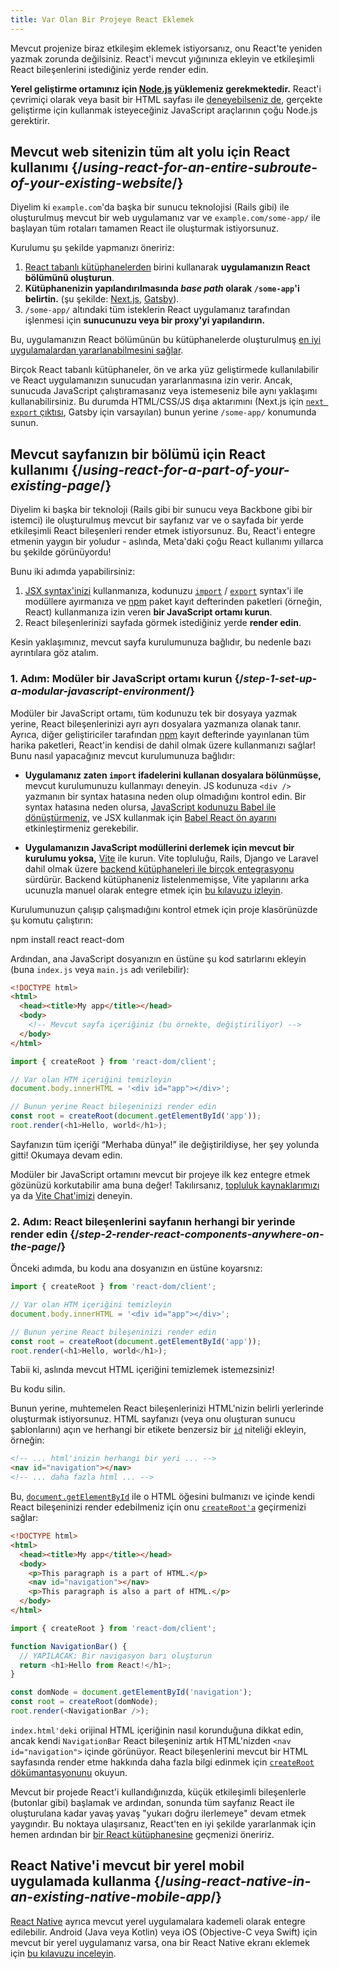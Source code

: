 ```yaml
---
title: Var Olan Bir Projeye React Eklemek
---
```


<Intro>

Mevcut projenize biraz etkileşim eklemek istiyorsanız, onu React'te yeniden yazmak zorunda değilsiniz. React'i mevcut yığınınıza ekleyin ve etkileşimli React bileşenlerini istediğiniz yerde render edin.

</Intro>

<Note>

**Yerel geliştirme ortamınız için [Node.js](https://nodejs.org/en/) yüklemeniz gerekmektedir.** React'i çevrimiçi olarak veya basit bir HTML sayfası ile [deneyebilseniz de](/learn/installation#try-react), gerçekte geliştirme için kullanmak isteyeceğiniz JavaScript araçlarının çoğu Node.js gerektirir.

</Note>

## Mevcut web sitenizin tüm alt yolu için React kullanımı {/*using-react-for-an-entire-subroute-of-your-existing-website*/}

Diyelim ki `example.com`'da başka bir sunucu teknolojisi (Rails gibi) ile oluşturulmuş mevcut bir web uygulamanız var ve `example.com/some-app/` ile başlayan tüm rotaları tamamen React ile oluşturmak istiyorsunuz.

Kurulumu şu şekilde yapmanızı öneririz:

1. [React tabanlı kütüphanelerden](/learn/start-a-new-react-project) birini kullanarak **uygulamanızın React bölümünü oluşturun**.
2. **Kütüphanenizin yapılandırılmasında *base path* olarak `/some-app`'i belirtin.** (şu şekilde: [Next.js](https://nextjs.org/docs/api-reference/next.config.js/basepath), [Gatsby](https://www.gatsbyjs.com/docs/how-to/previews-deploys-hosting/path-prefix/)).
3. `/some-app/` altındaki tüm isteklerin React uygulamanız tarafından işlenmesi için **sunucunuzu veya bir proxy'yi yapılandırın.** 

Bu, uygulamanızın React bölümünün bu kütüphanelerde oluşturulmuş [en iyi uygulamalardan yararlanabilmesini sağlar](/learn/start-a-new-react-project#can-i-use-react-without-a-framework).

Birçok React tabanlı kütüphaneler, ön ve arka yüz geliştirmede kullanılabilir ve React uygulamanızın sunucudan yararlanmasına izin verir. Ancak, sunucuda JavaScript çalıştıramasanız veya istemeseniz bile aynı yaklaşımı kullanabilirsiniz. Bu durumda HTML/CSS/JS dışa aktarımını (Next.js için [`next export` çıktısı](https://nextjs.org/docs/advanced-features/static-html-export), Gatsby için varsayılan) bunun yerine `/some-app/` konumunda sunun.

## Mevcut sayfanızın bir bölümü için React kullanımı {/*using-react-for-a-part-of-your-existing-page*/}

Diyelim ki başka bir teknoloji (Rails gibi bir sunucu veya Backbone gibi bir istemci) ile oluşturulmuş mevcut bir sayfanız var ve o sayfada bir yerde etkileşimli React bileşenleri render etmek istiyorsunuz. Bu, React'i entegre etmenin yaygın bir yoludur - aslında, Meta'daki çoğu React kullanımı yıllarca bu şekilde görünüyordu!

Bunu iki adımda yapabilirsiniz:

1. [JSX syntax'inizi](/learn/writing-markup-with-jsx) kullanmanıza, kodunuzu [`import`](https://developer.mozilla.org/en-US/docs/Web/JavaScript/Reference/Statements/import) / [`export`](https://developer.mozilla.org/en-US/docs/Web/JavaScript/Reference/Statements/export) syntax'i ile modüllere ayırmanıza ve [npm](https://www.npmjs.com/) paket kayıt defterinden paketleri (örneğin, React) kullanmanıza izin veren  **bir JavaScript ortamı kurun**.
2. React bileşenlerinizi sayfada görmek istediğiniz yerde **render edin**.

Kesin yaklaşımınız, mevcut sayfa kurulumunuza bağlıdır, bu nedenle bazı ayrıntılara göz atalım.

### 1. Adım: Modüler bir JavaScript ortamı kurun {/*step-1-set-up-a-modular-javascript-environment*/}

Modüler bir JavaScript ortamı, tüm kodunuzu tek bir dosyaya yazmak yerine, React bileşenlerinizi ayrı ayrı dosyalara yazmanıza olanak tanır. Ayrıca, diğer geliştiriciler tarafından [npm](https://www.npmjs.com/) kayıt defterinde yayınlanan tüm harika paketleri, React'in kendisi de dahil olmak üzere kullanmanızı sağlar! Bunu nasıl yapacağınız mevcut kurulumunuza bağlıdır:

* **Uygulamanız zaten `import` ifadelerini kullanan dosyalara bölünmüşse,** mevcut kurulumunuzu kullanmayı deneyin. JS kodunuza `<div />` yazmanın bir syntax hatasına neden olup olmadığını kontrol edin. Bir syntax hatasına neden olursa, [JavaScript kodunuzu Babel ile dönüştürmeniz](https://babeljs.io/setup), ve JSX kullanmak için [Babel React ön ayarını](https://babeljs.io/docs/babel-preset-react) etkinleştirmeniz gerekebilir.

* **Uygulamanızın JavaScript modüllerini derlemek için mevcut bir kurulumu yoksa,** [Vite](https://vitejs.dev/) ile kurun.  Vite topluluğu, Rails, Django ve Laravel dahil olmak üzere [backend kütüphaneleri ile birçok entegrasyonu](https://github.com/vitejs/awesome-vite#integrations-with-backends) sürdürür. Backend kütüphaneniz listelenmemişse, Vite yapılarını arka ucunuzla manuel olarak entegre etmek için [bu kılavuzu izleyin](https://vitejs.dev/guide/backend-integration.html).

Kurulumunuzun çalışıp çalışmadığını kontrol etmek için proje klasörünüzde şu komutu çalıştırın:

<TerminalBlock>
npm install react react-dom
</TerminalBlock>

Ardından, ana JavaScript dosyanızın en üstüne şu kod satırlarını ekleyin (buna `index.js` veya `main.js` adı verilebilir):

<Sandpack>

```html index.html hidden
<!DOCTYPE html>
<html>
  <head><title>My app</title></head>
  <body>
    <!-- Mevcut sayfa içeriğiniz (bu örnekte, değiştiriliyor) -->
  </body>
</html>
```

```js index.js active
import { createRoot } from 'react-dom/client';

// Var olan HTM içeriğini temizleyin
document.body.innerHTML = '<div id="app"></div>';

// Bunun yerine React bileşeninizi render edin
const root = createRoot(document.getElementById('app'));
root.render(<h1>Hello, world</h1>);
```

</Sandpack>

Sayfanızın tüm içeriği “Merhaba dünya!” ile değiştirildiyse, her şey yolunda gitti! Okumaya devam edin.

<Note>

Modüler bir JavaScript ortamını mevcut bir projeye ilk kez entegre etmek gözünüzü korkutabilir ama buna değer! Takılırsanız, [topluluk kaynaklarımızı](/community) ya da [Vite Chat'imizi](https://chat.vitejs.dev/) deneyin.

</Note>

### 2. Adım: React bileşenlerini sayfanın herhangi bir yerinde render edin {/*step-2-render-react-components-anywhere-on-the-page*/}

Önceki adımda, bu kodu ana dosyanızın en üstüne koyarsnız:

```js
import { createRoot } from 'react-dom/client';

// Var olan HTM içeriğini temizleyin
document.body.innerHTML = '<div id="app"></div>';

// Bunun yerine React bileşeninizi render edin
const root = createRoot(document.getElementById('app'));
root.render(<h1>Hello, world</h1>);
```

Tabii ki, aslında mevcut HTML içeriğini temizlemek istemezsiniz!

Bu kodu silin.

Bunun yerine, muhtemelen React bileşenlerinizi HTML'nizin belirli yerlerinde oluşturmak istiyorsunuz. HTML sayfanızı (veya onu oluşturan sunucu şablonlarını) açın ve herhangi bir etikete benzersiz bir [`id`](https://developer.mozilla.org/en-US/docs/Web/HTML/Global_attributes/id) niteliği ekleyin, örneğin:

```html
<!-- ... html'inizin herhangi bir yeri ... -->
<nav id="navigation"></nav>
<!-- ... daha fazla html ... -->
```

Bu, [`document.getElementById`](https://developer.mozilla.org/en-US/docs/Web/API/Document/getElementById) ile o HTML öğesini bulmanızı ve içinde kendi React bileşeninizi render edebilmeniz için onu [`createRoot'a`](/reference/react-dom/client/createRoot) geçirmenizi sağlar:

<Sandpack>

```html index.html
<!DOCTYPE html>
<html>
  <head><title>My app</title></head>
  <body>
    <p>This paragraph is a part of HTML.</p>
    <nav id="navigation"></nav>
    <p>This paragraph is also a part of HTML.</p>
  </body>
</html>
```

```js index.js active
import { createRoot } from 'react-dom/client';

function NavigationBar() {
  // YAPILACAK: Bir navigasyon barı oluşturun
  return <h1>Hello from React!</h1>;
}

const domNode = document.getElementById('navigation');
const root = createRoot(domNode);
root.render(<NavigationBar />);
```

</Sandpack>

`index.html'deki` orijinal HTML içeriğinin nasıl korunduğuna dikkat edin, ancak kendi `NavigationBar` React bileşeniniz artık HTML'nizden `<nav id="navigation">` içinde görünüyor. React bileşenlerini mevcut bir HTML sayfasında render etme hakkında daha fazla bilgi edinmek için [`createRoot` dökümantasyonunu](/reference/react-dom/client/createRoot#rendering-a-page-partially-built-with-react) okuyun.

Mevcut bir projede React'i kullandığınızda, küçük etkileşimli bileşenlerle (butonlar gibi) başlamak ve ardından, sonunda tüm sayfanız React ile oluşturulana kadar yavaş yavaş "yukarı doğru ilerlemeye" devam etmek yaygındır. Bu noktaya ulaşırsanız, React'ten en iyi şekilde yararlanmak için hemen ardından bir [bir React kütüphanesine](/learn/start-a-new-react-project) geçmenizi öneririz.

## React Native'i mevcut bir yerel mobil uygulamada kullanma {/*using-react-native-in-an-existing-native-mobile-app*/}

[React Native](https://reactnative.dev/) ayrıca mevcut yerel uygulamalara kademeli olarak entegre edilebilir. Android (Java veya Kotlin) veya iOS (Objective-C veya Swift) için mevcut bir yerel uygulamanız varsa, ona bir React Native ekranı eklemek için [bu kılavuzu inceleyin](https://reactnative.dev/docs/integration-with-existing-apps).
